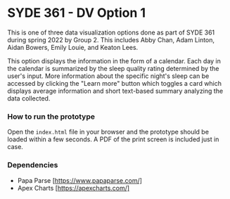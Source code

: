 # SYDE 361 - DV Option 1

This is one of three data visualization options done as part of SYDE 361 during spring 2022 by Group 2. This includes Abby Chan, Adam Linton, Aidan Bowers, Emily Louie, and Keaton Lees.

This option displays the information in the form of a calendar. Each day in the calendar is summarized by the sleep quality rating determined by the user's input. More information about the specific night's sleep can be accessed by clicking the "Learn more" button which toggles a card which displays average information and short text-based summary analyzing the data collected.

### How to run the prototype

Open the `index.html` file in your browser and the prototype should be loaded within a few seconds. A PDF of the print screen is included just in case.

### Dependencies

- Papa Parse [https://www.papaparse.com/]
- Apex Charts [https://apexcharts.com/]
